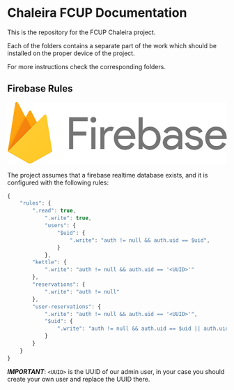 # Chaleira FCUP Documentation

This is the repository for the FCUP Chaleira project. 

Each of the folders contains a separate part of the work which should be installed on the proper device of the project. 

For more instructions check the corresponding folders.

## Firebase Rules

![Firebase](firebase-status-page/firebase.png)

The project assumes that a firebase realtime database exists, and it is configured with the following rules:

```javascript
{
    "rules": {
        ".read": true,
            ".write": true,
            "users": {
                "$uid": {
                    ".write": "auth != null && auth.uid == $uid",
                }
            },
        "kettle": {
            ".write": "auth != null && auth.uid == '<UUID>'"
        },
        "reservations": {
            ".write": "auth != null"
        },
        "user-reservations": {
            ".write": "auth != null && auth.uid == '<UUID>'",
            "$uid": {
                ".write": "auth != null && auth.uid == $uid || auth.uid == '<UUID>'"
            }
        }
    }
}
```

___IMPORTANT___: `<UUID>` is the UUID of our admin user, in your case you should create your own user and replace the UUID there.
